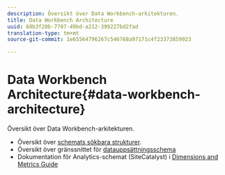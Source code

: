 ```yaml
---
description: Översikt över Data Workbench-arkitekturen.
title: Data Workbench Architecture
uuid: 68b3f20b-7707-49bd-a212-399227bd2fad
translation-type: tm+mt
source-git-commit: 1e65564796267c546768a97171c4f23373859923

---
```



# Data Workbench Architecture{#data-workbench-architecture}

Översikt över Data Workbench-arkitekturen.

* Översikt över [schemats sökbara strukturer](../../../home/dwb-implement-overview/dwb-implement-architecture/dwb-implement-arch-countable.md#concept-9b8b9c5e0f7341699e14bb9e3be56a51).
* Översikt över gränssnittet för [datauppsättningsschema](https://docs.adobe.com/content/help/en/data-workbench/using/client/admin-ui/c-dtst-sch-intrf.html)
* Dokumentation för Analytics-schemat (SiteCatalyst) i [Dimensions and Metrics Guide](/help/home/assets/dwb-analytics-implementation.pdf)
